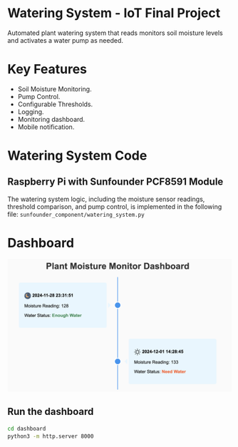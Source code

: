 # Watering System - IoT Final Project

Automated plant watering system that reads monitors soil moisture levels and activates a water pump as needed.

# Key Features
- Soil Moisture Monitoring.
- Pump Control.
- Configurable Thresholds.
- Logging.
- Monitoring dashboard.
- Mobile notification.

# Watering System Code

## Raspberry Pi with Sunfounder PCF8591 Module 

The watering system logic, including the moisture sensor readings, threshold comparison, and pump control, is implemented in the following file:
`sunfounder_component/watering_system.py`

# Dashboard

<img src="dashboard/dashboard_screen2.png" width="850px" />

## Run the dashboard
```bash
cd dashboard
python3 -m http.server 8000
```



